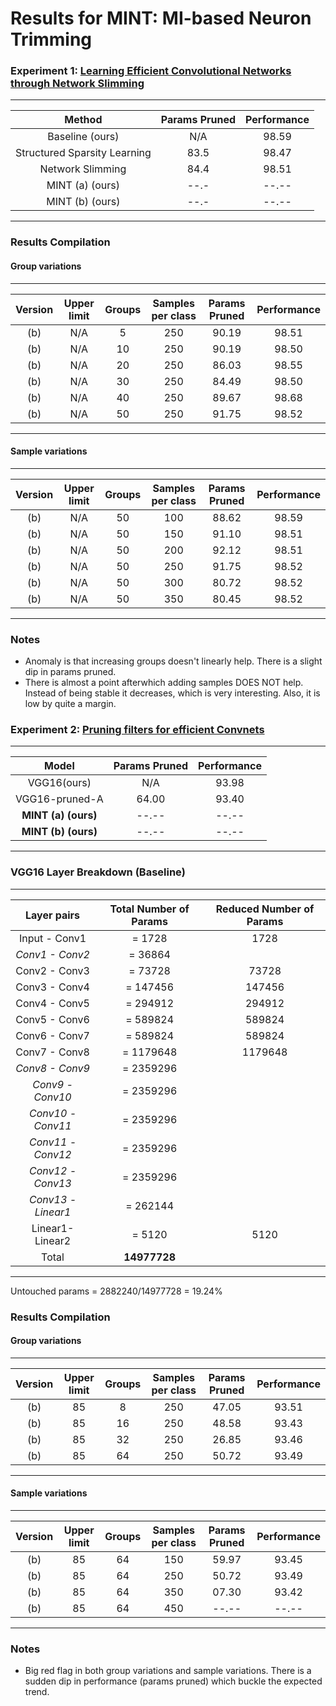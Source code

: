 # Results for MINT: MI-based Neuron Trimming

### Experiment 1: [Learning Efficient Convolutional Networks through Network Slimming](http://openaccess.thecvf.com/content_ICCV_2017/papers/Liu_Learning_Efficient_Convolutional_ICCV_2017_paper.pdf)

--------------------------------------------------------------
| Method                       | Params Pruned | Performance |
|:----------------------------:|:-------------:|:-----------:|
| Baseline  (ours)             |       N/A     |    98.59    |
| Structured Sparsity Learning |       83.5    |    98.47    |
| Network Slimming             |       84.4    |    98.51    |
| MINT (a) (ours)              |       --.-    |    --.--    |
| MINT (b) (ours)              |       --.-    |    --.--    |
--------------------------------------------------------------

### Results Compilation
#### Group variations
----------------------------------------------------------------------------------------------------
| Version | Upper limit  |   Groups     |  Samples per class  | Params Pruned   |    Performance   |
|:-------:|:------------:|:------------:|:-------------------:|:---------------:|:----------------:|
|   (b)   |     N/A      |     5        |       250           |    90.19        |     98.51        | (Requested Prune Percent: 0.304) 
|   (b)   |     N/A      |     10       |       250           |    90.19        |     98.50        | (Requested Prune Percent: 0.376) 
|   (b)   |     N/A      |     20       |       250           |    86.03        |     98.55        | (Requested Prune Percent: 0.340)
|   (b)   |     N/A      |     30       |       250           |    84.49        |     98.50        | (Requested Prune Percent: 0.398)
|   (b)   |     N/A      |     40       |       250           |    89.67        |     98.68        | (Requested Prune Percent: 0.996)
|   (b)   |     N/A      |     50       |       250           |    91.75        |     98.52        | (Requested Prune Percent: 0.448)
----------------------------------------------------------------------------------------------------

#### Sample variations
----------------------------------------------------------------------------------------------------
| Version | Upper limit  |   Groups     |  Samples per class  | Params Pruned   |    Performance   |
|:-------:|:------------:|:------------:|:-------------------:|:---------------:|:----------------:|
|   (b)   |     N/A      |     50       |       100           |    88.62        |     98.59        | (Requested Prune Percent: 0.244) 
|   (b)   |     N/A      |     50       |       150           |    91.10        |     98.51        | (Requested Prune Percent: 0.328) 
|   (b)   |     N/A      |     50       |       200           |    92.12        |     98.51        | (Requested Prune Percent: 0.436)
|   (b)   |     N/A      |     50       |       250           |    91.75        |     98.52        | (Requested Prune Percent: 0.448)
|   (b)   |     N/A      |     50       |       300           |    80.72        |     98.52        | (Requested Prune Percent: 0.412)
|   (b)   |     N/A      |     50       |       350           |    80.45        |     98.52        | (Requested Prune Percent: 0.400)
----------------------------------------------------------------------------------------------------
### Notes
- Anomaly is that increasing groups doesn't linearly help. There is a slight dip in params pruned. 
- There is almost a point afterwhich adding samples DOES NOT help. Instead of being stable it decreases, which is very interesting. Also, it is low by quite a margin.

### Experiment 2: [Pruning filters for efficient Convnets](https://openreview.net/pdf?id=rJqFGTslg)


--------------------------------------------------------------
| Model                        | Params Pruned | Performance |
|:----------------------------:|:-------------:|:-----------:|
| VGG16(ours)                  |       N/A     |    93.98    |
| VGG16-pruned-A               |      64.00    |    93.40    |
|**MINT (a) (ours)**           |      --.--    |    --.--    |
|**MINT (b) (ours)**           |      --.--    |    --.--    |
--------------------------------------------------------------


### VGG16 Layer Breakdown (Baseline)

----------------------------------------------------------------------------
| Layer pairs      |  Total Number of Params   |  Reduced Number of Params |
|:----------------:|:-------------------------:|:-------------------------:|
| Input - Conv1    |         = 1728            |         1728              |
|*Conv1 - Conv2*   |         = 36864           |                           |
| Conv2 - Conv3    |         = 73728           |         73728             |
| Conv3 - Conv4    |         = 147456          |         147456            | 
| Conv4 - Conv5    |         = 294912          |         294912            |
| Conv5 - Conv6    |         = 589824          |         589824            | 
| Conv6 - Conv7    |         = 589824          |         589824            | 
| Conv7 - Conv8    |         = 1179648         |         1179648           | 
|*Conv8 - Conv9*   |         = 2359296         |                           | 
|*Conv9 - Conv10*  |         = 2359296         |                           | 
|*Conv10 - Conv11* |         = 2359296         |                           | 
|*Conv11 - Conv12* |         = 2359296         |                           | 
|*Conv12 - Conv13* |         = 2359296         |                           | 
|*Conv13 - Linear1*|         = 262144          |                           |
| Linear1- Linear2 |         = 5120            |         5120              |
| Total            |       **14977728**        |                           | 
----------------------------------------------------------------------------
Untouched params = 2882240/14977728 = 19.24\%

### Results Compilation
#### Group variations
----------------------------------------------------------------------------------------------------
| Version | Upper limit  |   Groups     |  Samples per class  | Params Pruned   |    Performance   |
|:-------:|:------------:|:------------:|:-------------------:|:---------------:|:----------------:|
|   (b)   |     85       |     8        |       250           |    47.05        |     93.51        | (Requested prune percent: 0.508) 
|   (b)   |     85       |     16       |       250           |    48.58        |     93.43        | (Requested prune percent: 0.592) 
|   (b)   |     85       |     32       |       250           |    26.85        |     93.46        | (Requested prune percent: 0.376)
|   (b)   |     85       |     64       |       250           |    50.72        |     93.49        | (Requested prune percent: 0.388) 
----------------------------------------------------------------------------------------------------

#### Sample variations
----------------------------------------------------------------------------------------------------
| Version | Upper limit  |   Groups     |  Samples per class  | Params Pruned   |    Performance   |
|:-------:|:------------:|:------------:|:-------------------:|:---------------:|:----------------:|
|   (b)   |     85       |     64       |       150           |    59.97        |     93.45        | (Requested prune percent: 0.472) 
|   (b)   |     85       |     64       |       250           |    50.72        |     93.49        | (Requested prune percent: 0.388) 
|   (b)   |     85       |     64       |       350           |    07.30        |     93.42        | (Requested prune percent: 0.112)
|   (b)   |     85       |     64       |       450           |    --.--        |     --.--        | 
----------------------------------------------------------------------------------------------------

### Notes
- Big red flag in both group variations and sample variations. There is a sudden dip in performance (params pruned) which buckle the expected trend.
